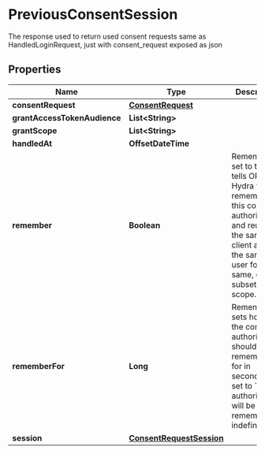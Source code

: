 

# PreviousConsentSession

The response used to return used consent requests same as HandledLoginRequest, just with consent_request exposed as json

## Properties

| Name | Type | Description | Notes |
|------------ | ------------- | ------------- | -------------|
|**consentRequest** | [**ConsentRequest**](ConsentRequest.md) |  |  [optional] |
|**grantAccessTokenAudience** | **List&lt;String&gt;** |  |  [optional] |
|**grantScope** | **List&lt;String&gt;** |  |  [optional] |
|**handledAt** | **OffsetDateTime** |  |  [optional] |
|**remember** | **Boolean** | Remember, if set to true, tells ORY Hydra to remember this consent authorization and reuse it if the same client asks the same user for the same, or a subset of, scope. |  [optional] |
|**rememberFor** | **Long** | RememberFor sets how long the consent authorization should be remembered for in seconds. If set to &#x60;0&#x60;, the authorization will be remembered indefinitely. |  [optional] |
|**session** | [**ConsentRequestSession**](ConsentRequestSession.md) |  |  [optional] |



